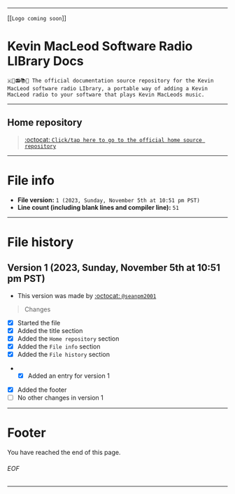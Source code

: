 
***

[[`Logo coming soon`]]

# Kevin MacLeod Software Radio LIBrary Docs

`🇰🎼️📻️📚️📖️ The official documentation source repository for the Kevin MacLeod software radio LIbrary, a portable way of adding a Kevin MacLeod radio to your software that plays Kevin MacLeods music.`

***

## Home repository

> [:octocat: `Click/tap here to go to the official home source repository`](https://github.com/seanpm2001/Kevin-MacLeod_SoftwareRadioLIBrary/)

***

# File info

- **File version:** `1 (2023, Sunday, November 5th at 10:51 pm PST)`
- **Line count (including blank lines and compiler line):** `51`

***

# File history

## Version 1 (2023, Sunday, November 5th at 10:51 pm PST)

- This version was made by [:octocat: `@seanpm2001`](https://github.com/seanpm2001/)

> Changes

- [x] Started the file
- [x] Added the title section
- [x] Added the `Home repository` section
- [x] Added the `File info` section
- [x] Added the `File history` section
- - [x] Added an entry for version 1
- [x] Added the footer
- [ ] No other changes in version 1

***

# Footer

You have reached the end of this page.

###### EOF

***
